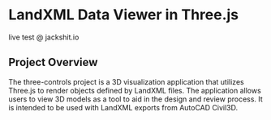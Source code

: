 # LandXML Data Viewer in Three.js
live test @ jackshit.io

## Project Overview
The three-controls project is a 3D visualization application that utilizes Three.js to render objects defined by LandXML files. The application allows users to view 3D models as a tool to aid in the design and review process. It is intended to be used with LandXML exports from AutoCAD Civil3D.